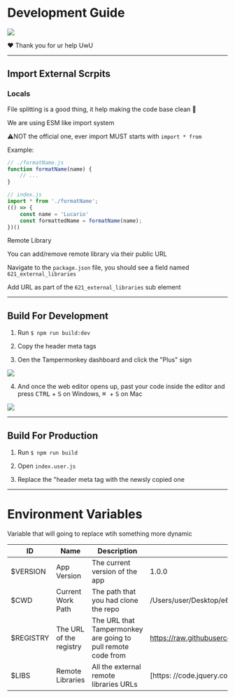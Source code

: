 # Development Guide

<img src="https://i.imgur.com/hwwBIHt.gif" />

:heart: Thank you for ur help UwU

---

## Import External Scrpits

### Locals

File splitting is a good thing, it help making the code base clean 🛁

We are using ESM like import system

⚠️NOT the official one, ever import MUST starts with `import * from`

Example:
```javascript
// ./formatName.js
function formatName(name) {
    // ...
}
```

```javascript
// index.js
import * from './formatName';
(() => {
    const name = 'Lucario'
    const formattedName = formatName(name);
})()
```

Remote Library

You can add/remove remote library via their public URL

Navigate to the `package.json` file, you should see a field named `621_external_libraries`

Add URL as part of the  `621_external_libraries` sub element

---


## Build For Development

1) Run `$ npm run build:dev`

2) Copy the header meta tags

3) Oen the Tampermonkey dashboard and click the "Plus" sign

<img src="https://i.imgur.com/qbjTgmA.png" />

4) And once the web editor opens up, past your code inside the editor and press <kbd>CTRL</kbd> + <kbd>S</kbd> on Windows, <kbd>⌘ </kbd> + <kbd>S</kbd> on Mac

<img src="https://i.imgur.com/5Bf9Sbx.png" />

---

## Build For Production

1) Run `$ npm run build`

2) Open `index.user.js`

3) Replace the "header meta tag with the newsly copied one

---

# Environment Variables

Variable that will going to replace wtih something more dynamic

| ID        | Name                    | Description                                                  | Example                                                                        |   |
|-----------|-------------------------|--------------------------------------------------------------|--------------------------------------------------------------------------------|---|
| $VERSION  | App Version             | The current version of the app                               | 1.0.0                                                                          |   |
| $CWD      | Current Work Path       | The path that you had clone the repo                         | /Users/user/Desktop/e621_helper_tampermonkey                                   |   |
| $REGISTRY | The URL of the registry | The URL that Tampermonkey are going to pull remote code from | https://raw.githubusercontent.com/felixfong227/e621_helper_tampermonkey/master |   |
| $LIBS     | Remote Libraries        | All the external remote libraries URLs                       | [https: //code.jquery.com/jquery-3.4.1.min.js]                                 |   |